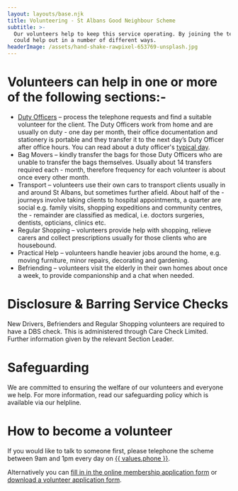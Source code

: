 ```yaml
---
layout: layouts/base.njk
title: Volunteering - St Albans Good Neighbour Scheme
subtitle: >-
  Our volunteers help to keep this service operating. By joining the team, you
  could help out in a number of different ways.
headerImage: /assets/hand-shake-rawpixel-653769-unsplash.jpg
---
```

# Volunteers can help in one or more of the following sections:-

* [Duty Officers](/a-duty-officers-day) – process the telephone requests and find a suitable volunteer for the client.  The Duty Officers work from home and are usually on duty - one day per month, their office documentation and stationery is portable and they transfer it to the next day’s Duty Officer after office hours.
  You can read about a duty officer's [typical day](/a-duty-officers-day).
* Bag Movers – kindly transfer the bags for those Duty Officers who are unable to transfer the bags themselves.  Usually about 14 transfers required each - month, therefore frequency for each volunteer is about once every other month.
* Transport – volunteers use their own cars to transport clients usually in and around St Albans, but sometimes further afield.  About half of the - journeys involve taking clients to hospital appointments, a quarter are social e.g. family visits, shopping expeditions and community centres, the - remainder are classified as medical, i.e. doctors surgeries, dentists, opticians, clinics etc.
* Regular Shopping – volunteers provide help with shopping, relieve carers and collect prescriptions usually for those clients who are housebound.
* Practical Help – volunteers handle heavier jobs around the home, e.g. moving furniture, minor repairs, decorating and gardening.
* Befriending – volunteers visit the elderly in their own homes about once a week, to provide companionship and a chat when needed.

# Disclosure & Barring Service Checks

New Drivers, Befrienders and Regular Shopping volunteers are required to have a DBS check. This is administered through Care Check Limited.  Further information given by the relevant Section Leader.

# Safeguarding

We are committed to ensuring the welfare of our volunteers and everyone we help. For more information, read our safeguarding policy which is available via our helpline.

# How to become a volunteer

If you would like to talk to someone first, please telephone the scheme between 9am and 1pm every day on
<a href="tel:{{ values.phone }}">{{ values.phone }}</a>.

Alternatively you can [fill in in the online membership application form](2020-03-25-st-albans-good-neighbour-scheme/) or [download a volunteer application form](/assets/volunteer-form.doc).
